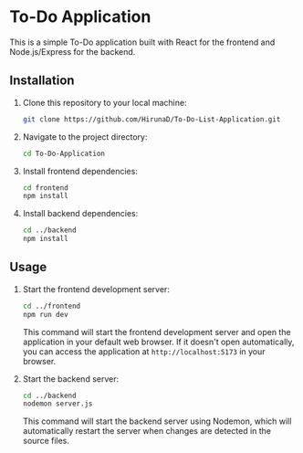 # To-Do Application

This is a simple To-Do application built with React for the frontend and Node.js/Express for the backend.

## Installation

1. Clone this repository to your local machine:

   ```bash
   git clone https://github.com/HirunaD/To-Do-List-Application.git
   ```

2. Navigate to the project directory:

   ```bash
   cd To-Do-Application
   ```

3. Install frontend dependencies:

   ```bash
   cd frontend
   npm install
   ```

4. Install backend dependencies:

   ```bash
   cd ../backend
   npm install
   ```

## Usage

1. Start the frontend development server:

   ```bash
   cd ../frontend
   npm run dev
   ```

   This command will start the frontend development server and open the application in your default web browser. If it doesn't open automatically, you can access the application at `http://localhost:5173` in your browser.

2. Start the backend server:

   ```bash
   cd ../backend
   nodemon server.js
   ```

   This command will start the backend server using Nodemon, which will automatically restart the server when changes are detected in the source files.
